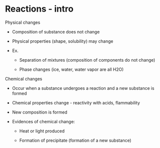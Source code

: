 # Reactions - intro

Physical changes
-   Composition of substance does not change
-   Physical properties (shape, solubility) may change
-   Ex.

    -   Separation of mixtures (composition of components do not change)

    -   Phase changes (ice, water, water vapor are all H2O)

Chemical changes
-   Occur when a substance undergoes a reaction and a new substance is formed
-   Chemical properties change - reactivity with acids, flammability
-   New composition is formed
-   Evidences of chemical change:

    -   Heat or light produced

    -   Formation of precipitate (formation of a new substance)
